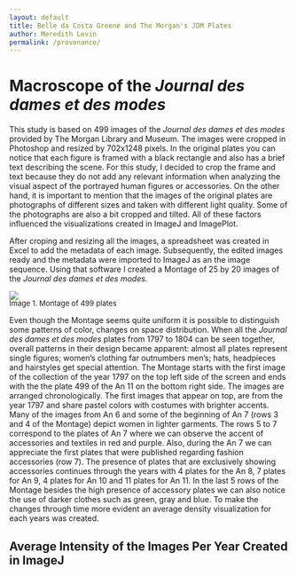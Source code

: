 ```yaml
---
layout: default
title: Belle da Costa Greene and The Morgan's JDM Plates
author: Meredith Levin
permalink: /provenance/
---
```


# Macroscope of the *Journal des dames et des modes*

This study is based on 499 images of the *Journal des dames et des modes* provided by The Morgan Library and Museum. The images were cropped in Photoshop and resized by 702x1248 pixels. In the original plates you can notice that each figure is framed with a black rectangle and also has a brief text describing the scene. For this study, I decided to crop the frame and text because they do not add any relevant information when analyzing the visual aspect of the portrayed human figures or accessories. On the other hand, it is important to mention that the images of the original plates are photographs of different sizes and taken with different light quality. Some of the photographs are also a bit cropped and tilted. All of these factors influenced the visualizations created in ImageJ and ImagePlot.

After croping and resizing all the images, a spreadsheet was created in Excel to add the metadata of each image. Subsequently, the edited images ready and the metadata were imported to ImageJ as an the image sequence. Using that software I created a Montage of 25 by 20 images of the *Journal des dames et des modes.*

![](/media/macroscope/image1.png)


<p style="margin-top: -1rem; font-size: small">Image 1. Montage of 499 plates</p>

Even though the Montage seems quite uniform it is possible to distinguish some patterns of color, changes on space distribution. When all the *Journal des dames et des modes* plates from 1797 to 1804 can be seen together, overall patterns in their design became apparent: almost all plates represent single figures; women’s clothing far outnumbers men’s; hats, headpieces and hairstyles get special attention. The Montage starts with the first image of the collection of the year 1797 on the top left side of the screen and ends with the the plate 499 of the An 11 on the bottom right side. The images are arranged chronologically. The first images that appear on top, are from the year 1797 and share pastel colors with costumes with brighter accents. Many of the images from An 6 and some of the beginning of An 7 (rows 3 and 4 of the Montage) depict women in lighter garments. The rows 5 to 7 correspond to the plates of An 7 where we can observe the accent of accessories and textiles in red and purple. Also, during the An 7 we can appreciate the first plates that were published regarding fashion accessories (row 7). The presence of plates that are exclusively showing accessories continues through the years with 4 plates for the An 8, 7 plates for An 9, 4 plates for An 10 and 11 plates for An 11. In the last 5 rows of the Montage besides the high presence of accessory plates we can also notice the use of darker clothes such as green, gray and blue. To make the changes through time more evident an average density visualization for each years was created.

## Average Intensity of the Images Per Year Created in ImageJ
